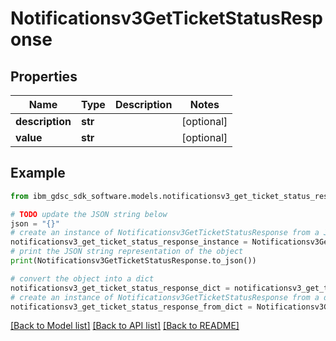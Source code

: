 # Notificationsv3GetTicketStatusResponse


## Properties

Name | Type | Description | Notes
------------ | ------------- | ------------- | -------------
**description** | **str** |  | [optional] 
**value** | **str** |  | [optional] 

## Example

```python
from ibm_gdsc_sdk_software.models.notificationsv3_get_ticket_status_response import Notificationsv3GetTicketStatusResponse

# TODO update the JSON string below
json = "{}"
# create an instance of Notificationsv3GetTicketStatusResponse from a JSON string
notificationsv3_get_ticket_status_response_instance = Notificationsv3GetTicketStatusResponse.from_json(json)
# print the JSON string representation of the object
print(Notificationsv3GetTicketStatusResponse.to_json())

# convert the object into a dict
notificationsv3_get_ticket_status_response_dict = notificationsv3_get_ticket_status_response_instance.to_dict()
# create an instance of Notificationsv3GetTicketStatusResponse from a dict
notificationsv3_get_ticket_status_response_from_dict = Notificationsv3GetTicketStatusResponse.from_dict(notificationsv3_get_ticket_status_response_dict)
```
[[Back to Model list]](../README.md#documentation-for-models) [[Back to API list]](../README.md#documentation-for-api-endpoints) [[Back to README]](../README.md)


